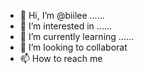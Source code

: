 - 👋 Hi, I’m @biilee ......
- 👀 I’m interested in ......
- 🌱 I’m currently learning ......
- 💞️ I’m looking to collaborat 
- 📫 How to reach me 

<!---
biilee/biilee is a ✨ special ✨ repository because its `README.md` (this file) appears on your GitHub profile.
You can click the Preview link to take a look at your changes.
--->
